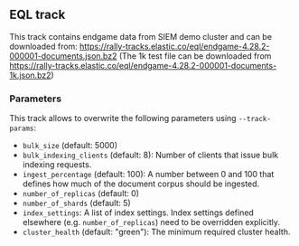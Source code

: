 ## EQL track

This track contains endgame data from SIEM demo cluster and can be downloaded from: https://rally-tracks.elastic.co/eql/endgame-4.28.2-000001-documents.json.bz2
(The 1k test file can be downloaded from https://rally-tracks.elastic.co/eql/endgame-4.28.2-000001-documents-1k.json.bz2)

### Parameters

This track allows to overwrite the following parameters using `--track-params`:

* `bulk_size` (default: 5000)
* `bulk_indexing_clients` (default: 8): Number of clients that issue bulk indexing requests.
* `ingest_percentage` (default: 100): A number between 0 and 100 that defines how much of the document corpus should be ingested.
* `number_of_replicas` (default: 0)
* `number_of_shards` (default: 5)
* `index_settings`: A list of index settings. Index settings defined elsewhere (e.g. `number_of_replicas`) need to be overridden explicitly.
* `cluster_health` (default: "green"): The minimum required cluster health.
